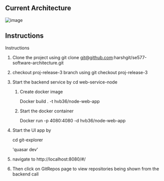 

## Current Architecture

![image](https://user-images.githubusercontent.com/3461182/167307621-50833008-61a1-43e6-befa-e6e86eb71a73.png)

## Instructions

Instructions

1. Clone the project using git clone git@github.com:harshgit/se577-software-architecture.git
2. checkout proj-release-3 branch using git checkout proj-release-3
3. Start the backend service by
   cd web-service-node

   1. Create docker image

      Docker build . -t hvb36/node-web-app


   3. Start the docker container

      Docker run -p 4080:4080 -d hvb36/node-web-app


4. Start the UI app by

   cd git-explorer
   
   'quasar dev'
   
5. navigate to http://localhost:8080/#/
6. Then click on GitRepos page to view repositories being shown from the backend call



